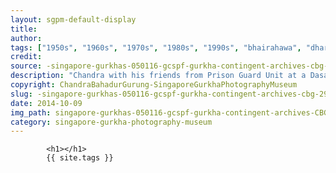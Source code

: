 ```yaml
---
layout: sgpm-default-display
title: 
author: 
tags: ["1950s", "1960s", "1970s", "1980s", "1990s", "bhairahawa", "dharan", "gurkhas", "kathmandu", "nepal", "pokhara", "singapore", "singapore gurkha archive", "singapore gurkha old photographs", "singapore gurkha photography museum", "singapore gurkhas"]
credit: 
source: -singapore-gurkhas-050116-gcspf-gurkha-contingent-archives-cbg-29
description: "Chandra with his friends from Prison Guard Unit at a Dasain Party. Date: Unknown."
copyright: ChandraBahadurGurung-SingaporeGurkhaPhotographyMuseum
slug: -singapore-gurkhas-050116-gcspf-gurkha-contingent-archives-cbg-29
date: 2014-10-09
img_path: singapore-gurkhas-050116-gcspf-gurkha-contingent-archives-CBG-29.jpg
category: singapore-gurkha-photography-museum
---
```

	 		

	 		<h1></h1>
	 		{{ site.tags }}
	 		
